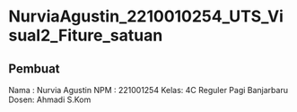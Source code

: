# NurviaAgustin_2210010254_UTS_Visual2_Fiture_satuan

## Pembuat
Nama : Nurvia Agustin
NPM  : 221001254
Kelas: 4C Reguler Pagi Banjarbaru
Dosen: Ahmadi S.Kom
